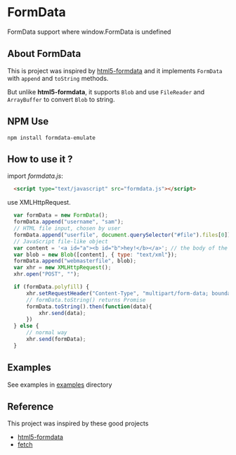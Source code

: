 # FormData
FormData support where window.FormData is undefined

## About FormData

This is project was inspired by [html5-formdata](https://github.com/francois2metz/html5-formdata/blob/master/README.md) and it implements `FormData` with `append` and `toString` methods.

But unlike **html5-formdata**, it supports `Blob`  and use `FileReader` and `ArrayBuffer` to convert `Blob` to string.

## NPM Use
```
npm install formdata-emulate
```

## How to use it ?

import *formdata.js*:

```html
  <script type="text/javascript" src="formdata.js"></script>
```
use XMLHttpRequest.

```javascript
  var formData = new FormData();
  formData.append("username", "sam");
  // HTML file input, chosen by user
  formData.append("userfile", document.querySelector("#file").files[0]);
  // JavaScript file-like object
  var content = '<a id="a"><b id="b">hey!</b></a>'; // the body of the new file...
  var blob = new Blob([content], { type: "text/xml"});
  formData.append("webmasterfile", blob);
  var xhr = new XMLHttpRequest();
  xhr.open("POST", "");

  if (formData.polyfill) {
      xhr.setRequestHeader("Content-Type", "multipart/form-data; boundary=" + formData.boundary)
      // formData.toString() returns Promise
      formData.toString().then(function(data){
          xhr.send(data);
      })
  } else {
      // normal way
      xhr.send(formData);
  }
```

## Examples

See examples in [examples](https://github.com/henryluki/FormData/tree/master/examples) directory

## Reference

This project was inspired by these good projects

- [html5-formdata](https://github.com/francois2metz/html5-formdata)
- [fetch](https://github.com/github/fetch)